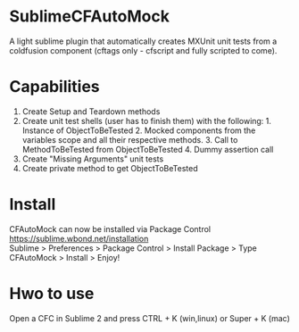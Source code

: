 SublimeCFAutoMock
=================

A light sublime plugin that automatically creates MXUnit unit tests from a coldfusion component (cftags only - cfscript and fully scripted to come).


Capabilities
============
  1. Create Setup and Teardown methods
  2. Create unit test shells (user has to finish them) with the following:
    1. Instance of ObjectToBeTested
    2. Mocked components from the variables scope and all their respective methods.
    3. Call to MethodToBeTested from ObjectToBeTested
    4. Dummy assertion call
  3. Create "Missing Arguments" unit tests 
  4. Create private method to get ObjectToBeTested


Install
=======
  CFAutoMock can now be installed via Package Control https://sublime.wbond.net/installation<br>
  Sublime > Preferences > Package Control > Install Package > Type CFAutoMock > Install > Enjoy!
  
Hwo to use
==========
  Open a CFC in Sublime 2 and press CTRL + K (win,linux) or Super + K (mac)
